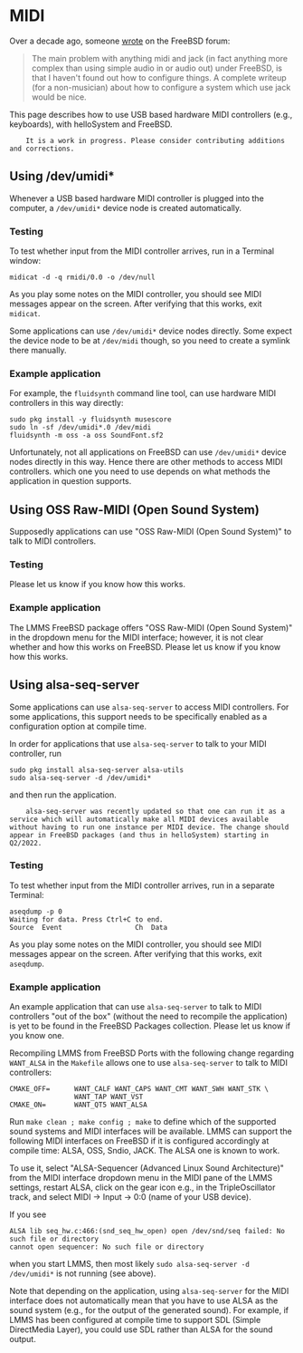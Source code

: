 # MIDI

Over a decade ago, someone [wrote](https://forums.freebsd.org/threads/alsa-midi-is-the-key-to-serious-musicproduction.22722/#post-158077) on the FreeBSD forum:

> The main problem with anything midi and jack (in fact anything more complex than using simple audio in or audio out) under FreeBSD, is that I haven't found out how to configure things. A complete writeup (for a non-musician) about how to configure a system which use jack would be nice.

This page describes how to use USB based hardware MIDI controllers (e.g., keyboards), with helloSystem and FreeBSD.

``` .. note::
    It is a work in progress. Please consider contributing additions and corrections.
```

## Using /dev/umidi*

Whenever a USB based hardware MIDI controller is plugged into the computer, a `/dev/umidi*` device node is created automatically.

### Testing

To test whether input from the MIDI controller arrives, run in a Terminal window:

```
midicat -d -q rmidi/0.0 -o /dev/null
```

As you play some notes on the MIDI controller, you should see MIDI messages appear on the screen. After verifying that this works, exit `midicat`.

Some applications can use `/dev/umidi*` device nodes directly. Some expect the device node to be at `/dev/midi` though, so you need to create a symlink there manually.

### Example application

For example, the `fluidsynth` command line tool, can use hardware MIDI controllers in this way directly:

```
sudo pkg install -y fluidsynth musescore
sudo ln -sf /dev/umidi*.0 /dev/midi
fluidsynth -m oss -a oss SoundFont.sf2
```

Unfortunately, not all applications on FreeBSD can use `/dev/umidi*` device nodes directly in this way. Hence there are other methods to access MIDI controllers. which one you need to use depends on what methods the application in question supports.

## Using OSS Raw-MIDI (Open Sound System)

Supposedly applications can use "OSS Raw-MIDI (Open Sound System)" to talk to MIDI controllers.

### Testing

Please let us know if you know how this works.

### Example application

The LMMS FreeBSD package offers "OSS Raw-MIDI (Open Sound System)" in the dropdown menu for the MIDI interface; however, it is not clear whether and how this works on FreeBSD. Please let us know if you know how this works.

## Using alsa-seq-server

Some applications can use `alsa-seq-server` to access MIDI controllers. For some applications, this support needs to be specifically enabled as a configuration option at compile time. 

In order for applications that use `alsa-seq-server` to talk to your MIDI controller, run

```
sudo pkg install alsa-seq-server alsa-utils
sudo alsa-seq-server -d /dev/umidi*
```

and then run the application.

``` .. note::
    alsa-seq-server was recently updated so that one can run it as a service which will automatically make all MIDI devices available without having to run one instance per MIDI device. The change should appear in FreeBSD packages (and thus in helloSystem) starting in Q2/2022.
```

### Testing

To test whether input from the MIDI controller arrives, run in a separate Terminal:

```
aseqdump -p 0
Waiting for data. Press Ctrl+C to end.
Source  Event                  Ch  Data
```

As you play some notes on the MIDI controller, you should see MIDI messages appear on the screen. After verifying that this works, exit `aseqdump`.

### Example application

An example application that can use `alsa-seq-server` to talk to MIDI controllers "out of the box" (without the need to recompile the application) is yet to be found in the FreeBSD Packages collection. Please let us know if you know one.

Recompiling LMMS from FreeBSD Ports with the following change regarding `WANT_ALSA`  in the `Makefile` allows one to use `alsa-seq-server` to talk to MIDI controllers:

```
CMAKE_OFF=      WANT_CALF WANT_CAPS WANT_CMT WANT_SWH WANT_STK \
                WANT_TAP WANT_VST
CMAKE_ON=       WANT_QT5 WANT_ALSA
```

Run `make clean ; make config ; make` to define which of the supported sound systems and MIDI interfaces will be available. LMMS can support the following MIDI interfaces on FreeBSD if it is configured accordingly at compile time: ALSA, OSS, Sndio, JACK. The ALSA one is known to work.

To use it, select "ALSA-Sequencer (Advanced Linux Sound Architecture)" from the MIDI interface dropdown menu in the MIDI pane of the LMMS settings, restart ALSA, click on the gear icon e.g., in the TripleOscillator track, and select MIDI -> Input -> 0:0 (name of your USB device).

If you see

```
ALSA lib seq_hw.c:466:(snd_seq_hw_open) open /dev/snd/seq failed: No such file or directory
cannot open sequencer: No such file or directory
```

when you start LMMS, then most likely `sudo alsa-seq-server -d /dev/umidi*` is not running (see above).

Note that depending on the application, using `alsa-seq-server` for the MIDI interface does not automatically mean that you have to use ALSA as the sound system (e.g., for the output of the generated sound). For example, if LMMS has been configured at compile time to support SDL (Simple DirectMedia Layer), you could use SDL rather than ALSA for the sound output.
